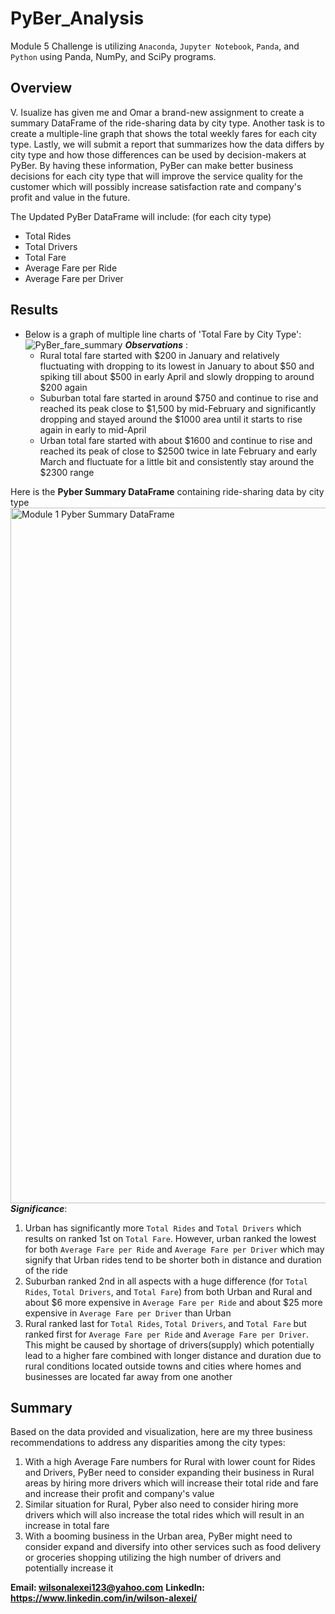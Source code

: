 # PyBer_Analysis
Module 5 Challenge is utilizing `Anaconda`, `Jupyter Notebook`, `Panda`, and `Python` using Panda, NumPy, and SciPy programs. 

## Overview
V. Isualize has given me and Omar a brand-new assignment to create a summary DataFrame of the ride-sharing data by city type. Another task is to create a multiple-line graph that shows the total weekly fares for each city type. Lastly, we will submit  a report that summarizes how the data differs by city type and how those differences can be used by decision-makers at PyBer. By having these information, PyBer can make better business decisions for each city type that will improve the service quality for the customer which will possibly increase satisfaction rate and company's profit and value in the future. 

The Updated PyBer DataFrame will include: (for each city type)
  * Total Rides 
  * Total Drivers 
  * Total Fare 
  * Average Fare per Ride
  * Average Fare per Driver


## Results
- Below is a graph of multiple line charts of 'Total Fare by City Type':
![PyBer_fare_summary](https://user-images.githubusercontent.com/95068439/151635153-68cdf7b9-8009-45f2-9108-64807aa8c560.png)
***Observations*** :
  * Rural total fare started with $200 in January and relatively fluctuating with dropping to its lowest in January to about $50 and spiking till about $500 in early April and slowly dropping to around $200 again
  * Suburban total fare started in around $750 and continue to rise and reached its peak close to $1,500 by mid-February and significantly dropping and stayed around the $1000 area until it starts to rise again in early to mid-April 
  * Urban total fare started with about $1600 and continue to rise and reached its peak of close to $2500 twice in late February and early March and fluctuate for a little bit and consistently stay around the $2300 range


Here is the **Pyber Summary DataFrame** containing ride-sharing data by city type
<img width="1113" alt="Module 1 Pyber Summary DataFrame" src="https://user-images.githubusercontent.com/95068439/151636054-0661e7b4-bb12-4b01-8497-fba7edc898c4.png">
***Significance***: 
1. Urban has significantly more `Total Rides` and `Total Drivers` which results on ranked 1st on `Total Fare`. However, urban ranked the lowest for both `Average Fare per Ride` and `Average Fare per Driver` which may signify that Urban rides tend to be shorter both in distance and duration of the ride
2. Suburban ranked 2nd in all aspects with a huge difference (for `Total Rides`, `Total Drivers`, and `Total Fare`) from both Urban and Rural and about $6 more expensive in `Average Fare per Ride` and about $25 more expensive in `Average Fare per Driver` than Urban
3. Rural ranked last for `Total Rides`, `Total Drivers`, and `Total Fare` but ranked first for `Average Fare per Ride` and `Average Fare per Driver`. This might be caused by shortage of drivers(supply) which potentially lead to a higher fare combined with longer distance and duration due to rural conditions located outside towns and cities where homes and businesses are located far away from one another


## Summary

Based on the data provided and visualization, here are my three business recommendations to address any disparities among the city types:
  1. With a high Average Fare numbers for Rural with lower count for Rides and Drivers, PyBer need to consider expanding their business in Rural areas by hiring more drivers which will increase their total ride and fare and increase their profit and company's value
  2. Similar situation for Rural, Pyber also need to consider hiring more drivers which will also increase the total rides which will result in an increase in total fare
  3. With a booming business in the Urban area, PyBer might need to consider expand and diversify into other services such as food delivery or groceries shopping utilizing the high number of drivers and potentially increase it


**Email: wilsonalexei123@yahoo.com**
**LinkedIn: https://www.linkedin.com/in/wilson-alexei/**
